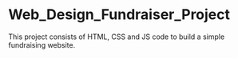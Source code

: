 # Web_Design_Fundraiser_Project

This project consists of HTML, CSS and JS code to build a simple fundraising website.
